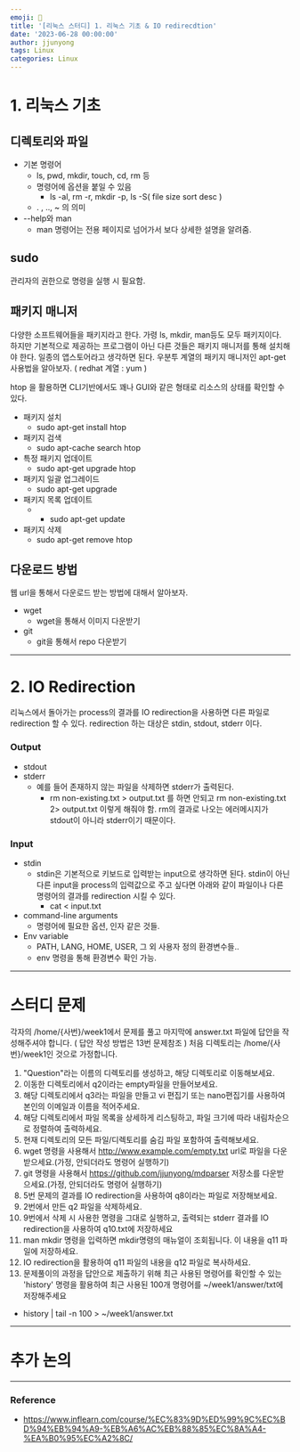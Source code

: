 ```yaml
---
emoji: 🧢
title: '[리눅스 스터디] 1. 리눅스 기초 & IO redirecdtion'
date: '2023-06-28 00:00:00'
author: jjunyong
tags: Linux
categories: Linux
---
```


# 1. 리눅스 기초 

## 디렉토리와 파일 

- 기본 명령어
  - ls, pwd, mkdir, touch, cd, rm 등
  - 명령어에 옵션을 붙일 수 있음
    - ls -al, rm -r, mkdir -p, ls -S( file size sort desc )
  - . , .., ~ 의 의미 
- --help와 man 
  - man 명령어는 전용 페이지로 넘어가서 보다 상세한 설명을 알려줌. 

## sudo
관리자의 권한으로 명령을 실행 시 필요함.

## 패키지 매니저
다양한 소프트웨어들을 패키지라고 한다. 가령 ls, mkdir, man등도 모두 패키지이다.
하지만 기본적으로 제공하는 프로그램이 아닌 다른 것들은 패키지 매니저를 통해 설치해야 한다. 
일종의 앱스토어라고 생각하면 된다. 우분투 계열의 패키지 매니저인 apt-get 사용법을 알아보자. ( redhat 계열 : yum )

htop 을 활용하면 CLI기반에서도 꽤나 GUI와 같은 형태로 리소스의 상태를 확인할 수 있다. 

- 패키지 설치
  - sudo apt-get install htop
- 패키지 검색
  - sudo apt-cache search htop
- 특정 패키지 업데이트
  - sudo apt-get upgrade htop
- 패키지 일괄 업그레이드
  - sudo apt-get upgrade 
- 패키지 목록 업데이트 
  - - sudo apt-get update 
- 패키지 삭제 
  - sudo apt-get remove htop

## 다운로드 방법
웹 url을 통해서 다운로드 받는 방법에 대해서 알아보자.
- wget
  - wget을 통해서 이미지 다운받기 
- git
  - git을 통해서 repo 다운받기 

----

# 2. IO Redirection
리눅스에서 돌아가는 process의 결과를 IO redirection을 사용하면 다른 파일로 redirection 할 수 있다. 
redirection 하는 대상은 stdin, stdout, stderr 이다. 

### Output
- stdout
- stderr
  - 예를 들어 존재하지 않는 파일을 삭제하면 stderr가 출력된다. 
    - rm non-existing.txt > output.txt 를 하면 안되고 rm non-existing.txt 2> output.txt 이렇게 해줘야 함. rm의 결과로 나오는 에러메시지가 stdout이 아니라 stderr이기 때문이다. 

### Input
- stdin
  - stdin은 기본적으로 키보드로 입력받는 input으로 생각하면 된다. stdin이 아닌 다른 input을 process의 입력값으로 주고 싶다면 아래와 같이 파일이나 다른 명령어의 결과를 redirection 시킬 수 있다.  
    - cat < input.txt
- command-line arguments
  - 명령어에 필요한 옵션, 인자 같은 것들. 
- Env variable
  - PATH, LANG, HOME, USER, 그 외 사용자 정의 환경변수들.. 
  - env 명령을 통해 환경변수 확인 가능. 

---
# 스터디 문제
각자의 /home/{사번}/week1에서 문제를 풀고 마지막에 answer.txt 파일에 답안을 작성해주셔야 합니다. ( 답안 작성 방법은 13번 문제참조 )
처음 디렉토리는 /home/{사번}/week1인 것으로 가정합니다. 

1. "Question"라는 이름의 디렉토리를 생성하고, 해당 디렉토리로 이동해보세요.
2. 이동한 디렉토리에서 q2이라는 empty파일을 만들어보세요. 
3. 해당 디렉토리에서 q3라는 파일을 만들고 vi 편집기 또는 nano편집기를 사용하여 본인의 이메일과 이름을 적어주세요. 
4. 해당 디렉토리에서 파일 목록을 상세하게 리스팅하고, 파일 크기에 따라 내림차순으로 정렬하여 출력하세요. 
5. 현재 디렉토리의 모든 파일/디렉토리를 숨김 파일 포함하여 출력해보세요.
6. wget 명령을 사용해서 http://www.example.com/empty.txt url로 파일을 다운받으세요.(가정, 안되더라도 명령어 실행하기)
7. git 명령을 사용해서 https://github.com/jjunyong/mdparser 저장소를 다운받으세요.(가정, 안되더라도 명령어 실행하기)
8. 5번 문제의 결과를 IO redirection을 사용하여 q8이라는 파일로 저장해보세요.
9. 2번에서 만든 q2 파일을 삭제하세요. 
10. 9번에서 삭제 시 사용한 명령을 그대로 실행하고, 출력되는 stderr 결과를 IO redirection을 사용하여 q10.txt에 저장하세요
11. man mkdir 명령을 입력하면 mkdir명령의 매뉴얼이 조회됩니다. 이 내용을 q11 파일에 저장하세요. 
12. IO redirection을 활용하여 q11 파일의 내용을 q12 파일로 복사하세요.
13. 문제풀이의 과정을 답안으로 제출하기 위해 최근 사용된 명령어를 확인할 수 있는 'history' 명령을 활용하여 최근 사용된 100개 명령어를 ~/week1/answer/txt에 저장해주세요
  - history | tail -n 100 > ~/week1/answer.txt 
---
# 추가 논의  

---
### Reference
- https://www.inflearn.com/course/%EC%83%9D%ED%99%9C%EC%BD%94%EB%94%A9-%EB%A6%AC%EB%88%85%EC%8A%A4-%EA%B0%95%EC%A2%8C/